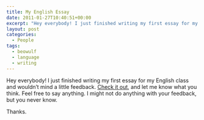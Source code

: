 ```yaml
---
title: My English Essay
date: 2011-01-27T10:40:51+00:00
excerpt: "Hey everybody! I just finished writing my first essay for my English class and wouldn't mind a little feedback. Check"
layout: post
categories:
  - People
tags:
  - beowulf
  - language
  - writing
---
```

Hey everybody! I just finished writing my first essay for my English class and wouldn&#8217;t mind a little feedback. [Check it out](https://dv8b8dkxht4vb.cloudfront.net/img/beowulf.pdf "Beowulf"), and let me know what you think. Feel free to say anything. I might not do anything with your feedback, but you never know.

Thanks.
